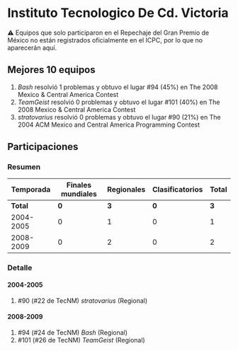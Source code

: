 # Instituto Tecnologico De Cd. Victoria

:warning: Equipos que solo participaron en el Repechaje del Gran Premio de México no están registrados oficialmente en el ICPC, por lo que no aparecerán aquí.

## Mejores 10 equipos

1. _Bash_ resolvió 1 problemas y obtuvo el lugar #94 (45%) en The 2008 Mexico & Central America Contest
1. _TeamGeist_ resolvió 0 problemas y obtuvo el lugar #101 (40%) en The 2008 Mexico & Central America Contest
1. _stratovarius_ resolvió 0 problemas y obtuvo el lugar #90 (21%) en The 2004 ACM Mexico and Central America Programming Contest

## Participaciones

### Resumen

| Temporada | Finales mundiales | Regionales | Clasificatorios | Total |
| --- | --- | --- | --- | --- |
| **Total** | **0** | **3** | **0** | **3** |
| 2004-2005 | 0 | 1 | 0 | 1 |
| 2008-2009 | 0 | 2 | 0 | 2 |

### Detalle

#### 2004-2005

1. #90 (#22 de TecNM) _stratovarius_ (Regional)

#### 2008-2009

1. #94 (#24 de TecNM) _Bash_ (Regional)
1. #101 (#26 de TecNM) _TeamGeist_ (Regional)





